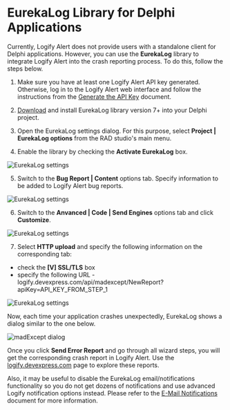 # EurekaLog Library for Delphi Applications

Currently, Logify Alert does not provide users with a standalone client for Delphi applications. However, you can use the **EurekaLog** library to integrate Logify Alert into the crash reporting process. To do this, follow the steps below.

1. Make sure you have at least one Logify Alert API key generated. Otherwise, log in to the Logify Alert web interface and follow the instructions from the [Generate the API Key](https://logify.devexpress.com/Documentation/GettingStarted/Step1) document.

2. [Download](https://www.eurekalog.com/downloads_delphi.php) and install EurekaLog library version 7+ into your Delphi project.

3. Open the EurekaLog settings dialog. For this purpose, select **Project | EurekaLog options** from the RAD studio's main menu.

4. Enable the library by checking the **Activate EurekaLog** box.

  ![EurekaLog settings](https://logify.devexpress.com/Content/documentation/EurekaOptions1.png)

5. Switch to the **Bug Report | Content** options tab. Specify information to be added to Logify Alert bug reports.

  ![EurekaLog settings](https://logify.devexpress.com/Content/documentation/EurekaOptions2.png)

6. Switch to the **Anvanced | Code | Send Engines** options tab and click **Customize**.

  ![EurekaLog settings](https://logify.devexpress.com/Content/documentation/EurekaOptions3.png)
 
 7. Select **HTTP upload** and specify the following information on the corresponding tab:

  * check the **[V] SSL/TLS** box
  * specify the following URL - logify.devexpress.com/api/madexcept/NewReport?apiKey=API_KEY_FROM_STEP_1
  
  ![EurekaLog settings](https://logify.devexpress.com/Content/documentation/EurekaOptions4.png)
  
Now, each time your application crashes unexpectedly, EurekaLog shows a dialog similar to the one below.

![madExcept dialog](https://logify.devexpress.com/Content/documentation/EurekaSendDialog.png)

Once you click **Send Error Report** and go through all wizard steps, you will get the corresponding crash report in Logify Alert. Use the [logify.devexpress.com](logify.devexpress.com) page to explore these reports.

Also, it may be useful to disable the EurekaLog email/notifications functionality so you do not get dozens of notifications and use advanced Logify notification options instead. Please refer to the [E-Mail Notifications](https://logify.devexpress.com/Documentation/SetUpApp/EMail) document for more information.
